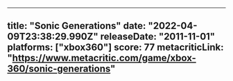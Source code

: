 
---
title: "Sonic Generations"
date: "2022-04-09T23:38:29.990Z"
releaseDate: "2011-11-01"
platforms: ["xbox360"]
score: 77
metacriticLink: "https://www.metacritic.com/game/xbox-360/sonic-generations"
---
